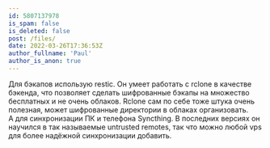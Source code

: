 ```yaml
---
id: 5807137978
is_spam: false
is_deleted: false
post: /files/
date: 2022-03-26T17:36:53Z
author_fullname: 'Paul'
author_is_anon: true
---
```


<p>Для бэкапов использую restic. Он умеет работать с rclone в качестве бэкенда, что позволяет сделать шифрованные бэкапы на множество бесплатных и не очень облаков. Rclone сам по себе тоже штука очень полезная, может шифрованные директории в облаках организовать.<br>А для синхронизации ПК и телефона Syncthing. В последних версиях он научился в так называемые untrusted remotes, так что можно любой vps для более надёжной синхронизации добавить.</p>
